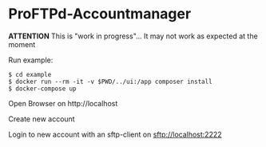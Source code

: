 # ProFTPd-Accountmanager

**ATTENTION**
This is "work in progress"... It may not work as expected at the moment


Run example:

    $ cd example
    $ docker run --rm -it -v $PWD/../ui:/app composer install
    $ docker-compose up

Open Browser on http://localhost

Create new account

Login to new account with an sftp-client on <sftp://localhost:2222>
